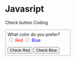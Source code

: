 # Javasript
Check button Coding
<!DOCTYPE html>
<html lang="en">
<head>
  <meta charset="UTF-8">
  <meta name="viewport" content="width=device-width, initial-scale=1.0">
  
</head>
<body>
 <div style="border: 3px double #ccc; padding: 5px; margin-top: 5px; width: 200px;">
<form>
  What color do you prefer?<br>

   <input type="radio" id="redRadio" name="color" value="red">
  <label for="redRadio" style="color: red;">Red</label>

  <input type="radio" id="blueRadio" name="color" value="blue">
  <label for="blueRadio" style="color: blue;">Blue</label>
</form>
  <button onclick="checkRed()">Check Red</button>
  <button onclick="checkBlue()">Check Blue</button>

</div>

  <script>
    function checkRed() {
      document.getElementById('redRadio').checked = true;
      document.getElementById('blueRadio').checked = false;
    }

    function checkBlue() {
      document.getElementById('redRadio').checked = false;
      document.getElementById('blueRadio').checked = true;
    }
  </script>

</body>
</html>
